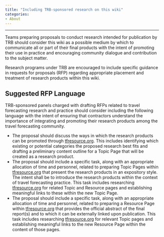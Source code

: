 ```yaml
---
title: "Including TRB-sponsored research on this wiki"
categories:
- About
---
```


------------------------------------------------------------------------

Teams preparing proposals to conduct research intended for publication by TRB should consider this wiki as a possible medium by which to communicate all or part of their final products with the intent of promoting their use in practice and encouraging community dialogue and contribution to the subject matter.

Research programs under TRB are encouraged to include specific guidance in requests for proposals (RFP) regarding appropriate placement and treatment of research products within this wiki.

Suggested RFP Language
----------------------

TRB-sponsored panels charged with drafting RFPs related to travel forecasting research and practice should consider including the following language with the intent of ensuring that contractors understand the importance of integrating and promoting their research products among the travel forecasting community.

* The proposal should discuss the ways in which the research products can be promoted through [tfresource.org](http://tfresource.org). This includes identifying which existing or potential categories the proposed research best fits and drafting a preliminary content outline for a Topic Page that will be created as a research product.
* The proposal should include a specific task, along with an appropriate allocation of time and personnel, related to preparing Topic Pages within [tfresource.org](http://tfresource.org) that present the research products in an expository style. The intent shall be to introduce the research products within the context of travel forecasting practice. This task includes researching [tfresource.org](http://tfresource.org) for related Topic and Resource pages and establishing meaningful links to these within the new Topic Page.
* The proposal should include a specific task, along with an appropriate allocation of time and personnel, related to preparing a Resource Page within [tfresource.org](http://tfresource.org) that provides the official abstract of the final report(s) and to which it can be externally linked upon publication. This task includes researching [tfresource.org](http://tfresource.org) for relevant Topic pages and establishing meaningful links to the new Resource Page within the content of those pages.
